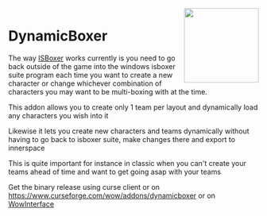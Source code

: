 <img src="https://raw.githubusercontent.com/mooreatv/DynamicBoxer/master/DynamicBoxer.png" height=150 width=150 align=right>

# DynamicBoxer

The way [ISBoxer](http://isboxer.com/wiki/WoW:Quicker_Start_Guide) works currently is you need to go back outside of the game into the windows isboxer suite program each time you want to create a new character or change whichever combination of characters you may want to be multi-boxing with at the time.

This addon allows you to create only 1 team per layout and dynamically load any characters you wish into it

Likewise it lets you create new characters and teams dynamically without having to go back to isboxer suite, make changes there and export to innerspace

This is quite important for instance in classic when you can't create your teams ahead of time and want to get going asap with your teams

Get the binary release using curse client or on https://www.curseforge.com/wow/addons/dynamicboxer or on [WowInterface](https://www.wowinterface.com/downloads/info25009-DynamicBoxer.html)
